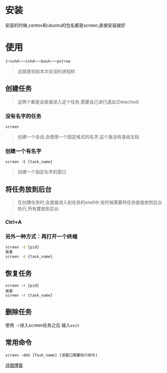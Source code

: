 # 安装

安装的时候,centos和ubuntu的包名都是screen,直接安装就好

# 使用

```shell
├─sshd───sshd───bash───pstree
```

> 这就是初始本次会话的进程树

## 创建任务

> 这两个都是会直接进入这个任务,需要自己进行退出(Detached)

### 没有名字的任务

```shell
screen
```

> 创建一个会话,会使用一个固定格式的名字,这个我没有查阅文档

### 创建一个有名字

```shell
screen -S {task_name}
```

> 创建一个指定名字的窗口





## 将任务放到后台

> 在创建任务时,会直接进入到任务的shell中,有时候需要将任务直接放到后台执行,所有要放到后台

### Ctrl+A

### 另外一种方式：再打开一个终端

```bash
screen -d {pid}
或者
screen -d {task_name}
```

## 恢复任务

```shell
screen -r {pid}
或者
screen -r {task_name}

```



## 删除任务

使用 `-r`进入screen任务之后 输入`exit`

## 常用命令

```shell
screen -dmS [Task_name] [该窗口需要执行命令]
```





[详细博客](https://www.cnblogs.com/linyu51/p/15481474.html)
